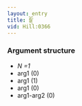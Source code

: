 ```yaml
---
layout: entry
title: སྒོ་
vid: Hill:0366
---
```

### Argument structure
* _N =1_
* arg1 (0)
* arg1 (1)
* arg1 (0)
* arg1-arg2 (0)
